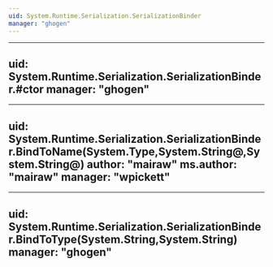 ```yaml
---
uid: System.Runtime.Serialization.SerializationBinder
manager: "ghogen"
---
```


---
uid: System.Runtime.Serialization.SerializationBinder.#ctor
manager: "ghogen"
---

---
uid: System.Runtime.Serialization.SerializationBinder.BindToName(System.Type,System.String@,System.String@)
author: "mairaw"
ms.author: "mairaw"
manager: "wpickett"
---

---
uid: System.Runtime.Serialization.SerializationBinder.BindToType(System.String,System.String)
manager: "ghogen"
---
